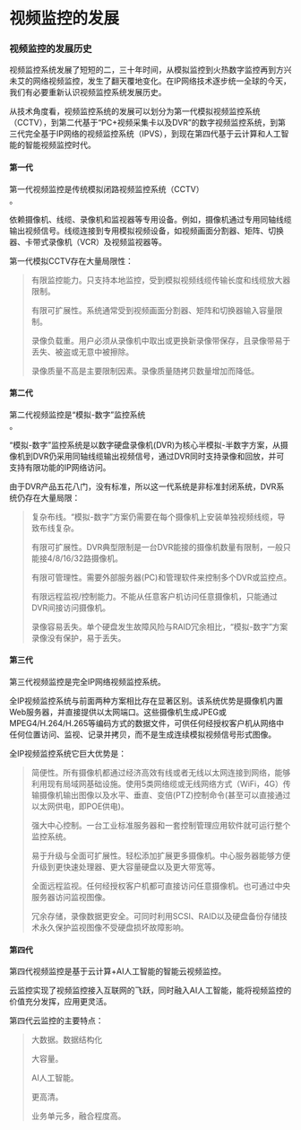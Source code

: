 # 视频监控的发展

### 视频监控的发展历史

视频监控系统发展了短短的二，三十年时间，从模拟监控到火热数字监控再到方兴未艾的网络视频监控，发生了翻天覆地变化。在IP网络技术逐步统一全球的今天，我们有必要重新认识视频监控系统发展历史。

从技术角度看，视频监控系统的发展可以划分为第一代模拟视频监控系统（CCTV），到第二代基于“PC+视频采集卡以及DVR”的数字视频监控系统，到第三代完全基于IP网络的视频监控系统（IPVS），到现在第四代基于云计算和人工智能的智能视频监控时代。

#### **第一代**

第一代视频监控是传统模拟闭路视频监控系统（CCTV）  
。

依赖摄像机、线缆、录像机和监视器等专用设备。例如，摄像机通过专用同轴线缆输出视频信号。线缆连接到专用模拟视频设备，如视频画面分割器、矩阵、切换器、卡带式录像机（VCR）及视频监视器等。

第一代模拟CCTV存在大量局限性：

> 有限监控能力。只支持本地监控，受到模拟视频线缆传输长度和线缆放大器限制。
>
> 有限可扩展性。系统通常受到视频画面分割器、矩阵和切换器输入容量限制。
>
> 录像负载重。用户必须从录像机中取出或更换新录像带保存，且录像带易于丢失、被盗或无意中被擦除。
>
> 录像质量不高是主要限制因素。录像质量随拷贝数量增加而降低。

#### 第二代

第二代视频监控是“模拟-数字”监控系统  
。

“模拟-数字”监控系统是以数字硬盘录像机\(DVR\)为核心半模拟-半数字方案，从摄像机到DVR仍采用同轴线缆输出视频信号，通过DVR同时支持录像和回放，并可支持有限功能的IP网络访问。

由于DVR产品五花八门，没有标准，所以这一代系统是非标准封闭系统，DVR系统仍存在大量局限：

> 复杂布线。“模拟-数字”方案仍需要在每个摄像机上安装单独视频线缆，导致布线复杂。
>
> 有限可扩展性。DVR典型限制是一台DVR能接的摄像机数量有限制，一般只能接4/8/16/32路摄像机。
>
> 有限可管理性。需要外部服务器\(PC\)和管理软件来控制多个DVR或监控点。
>
> 有限远程监视/控制能力。不能从任意客户机访问任意摄像机，只能通过DVR间接访问摄像机。
>
> 录像容易丢失。单个硬盘发生故障风险与RAID冗余相比，“模拟-数字”方案录像没有保护，易于丢失。

#### 第三代

第三代视频监控是完全IP网络视频监控系统。

全IP视频监控系统与前面两种方案相比存在显著区别。该系统优势是摄像机内置Web服务器，并直接提供以太网端口。这些摄像机生成JPEG或MPEG4/H.264/H.265等编码方式的数据文件，可供任何经授权客户机从网络中任何位置访问、监视、记录并拷贝，而不是生成连续模拟视频信号形式图像。

全IP视频监控系统它巨大优势是：

> 简便性。所有摄像机都通过经济高效有线或者无线以太网连接到网络，能够利用现有局域网基础设施。使用5类网络缆或无线网络方式（WiFi，4G）传输摄像机输出图像以及水平、垂直、变倍\(PTZ\)控制命令\(甚至可以直接通过以太网供电，即POE供电\)。
>
> 强大中心控制。一台工业标准服务器和一套控制管理应用软件就可运行整个监控系统。
>
> 易于升级与全面可扩展性。轻松添加扩展更多摄像机。中心服务器能够方便升级到更快速处理器、更大容量硬盘以及更大带宽等。
>
> 全面远程监视。任何经授权客户机都可直接访问任意摄像机。也可通过中央服务器访问监视图像。
>
> 冗余存储，录像数据更安全。可同时利用SCSI、RAID以及硬盘备份存储技术永久保护监视图像不受硬盘损坏故障影响。

#### 第四代

第四代视频监控是基于云计算+AI人工智能的智能云视频监控。

云监控实现了视频监控接入互联网的飞跃，同时融入AI人工智能，能将视频监控的价值充分发挥，应用更灵活。

第四代云监控的主要特点：

> 大数据。数据结构化
>
> 大容量。
>
> AI人工智能。
>
> 更高清。
>
> 业务单元多，融合程度高。



